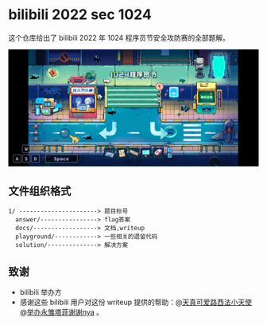 # bilibili 2022 sec 1024

这个仓库给出了 bilibili 2022 年 1024 程序员节安全攻防赛的全部题解。

![image-20221101235958504](assets/image-20221101235958504.png)



## 文件组织格式

```
1/ ----------------------> 题目标号
  answer/----------------> flag答案
  docs/------------------> 文档,writeup
  playground/------------> 一些相关的遗留代码
  solution/--------------> 解决方案
```



## 致谢

- bilibili 举办方
- 感谢这些 bilibili 用户对这份 writeup 提供的帮助：@[天真可爱路西法小天使](https://space.bilibili.com/16523573) 
  @[举办永雏塔菲谢谢nya](https://space.bilibili.com/35923703) 。
